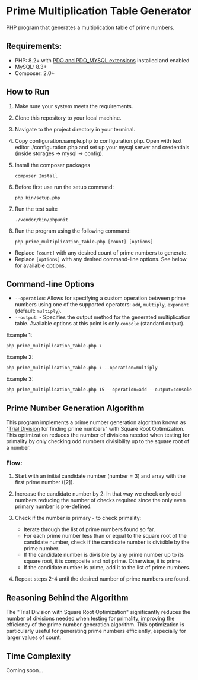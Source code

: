 # Prime Multiplication Table Generator

PHP program that generates a multiplication table of prime numbers.

## Requirements:

 * PHP: 8.2+ with [PDO and PDO_MYSQL extensions](https://www.php.net/manual/en/pdo.installation.php) installed and enabled
 * MySQL: 8.3+
 * Composer: 2.0+


## How to Run

1. Make sure your system meets the requirements.
2. Clone this repository to your local machine.
3. Navigate to the project directory in your terminal.
4. Copy configuration.sample.php to configuration.php. Open with text editor ./configuration.php and set up your mysql server and credentials (inside storages -> mysql -> config).
5. Install the composer packages
    ```
    composer Install
   ```
6. Before first use run the setup command:
    ```
   php bin/setup.php 
    ```
7. Run the test suite
   ```
   ./vendor/bin/phpunit
   ```
8. Run the program using the following command:

    ```
    php prime_multiplication_table.php [count] [options]
    ```

* Replace `[count]` with any desired  count of prime numbers to generate.
* Replace `[options]` with any desired command-line options. See below for available options.

## Command-line Options
- `--operation`: Allows for specifying a custom operation between prime numbers using one of the supported operators: `add`, `multiply`, `exponent` (default: `multiply`).
- `--output`: - Specifies the output method for the generated multiplication table. Available options at this point is only `console` (standard output).

Example 1:
```
php prime_multiplication_table.php 7
```

Example 2:
```
php prime_multiplication_table.php 7 --operation=multiply
```

Example 3:
```
php prime_multiplication_table.php 15 --operation=add --output=console
```

## Prime Number Generation Algorithm

This program implements a prime number generation algorithm known as "[Trial Division](https://en.wikipedia.org/wiki/Trial_division) for finding prime numbers" with Square Root Optimization. 
This optimization reduces the number of divisions needed when testing for primality by only checking odd numbers divisibility up to the square root of a number.

### Flow:
 1. Start with an initial candidate number (number = 3) and array with the first prime number ([2]).

 2. Increase the candidate number by 2: In that way we check only odd numbers reducing the number of checks required since the only even primary number is pre-defined.

 3. Check if the number is primary - to check primality:
    * Iterate through the list of prime numbers found so far.
    * For each prime number less than or equal to the square root of the candidate number, check if the candidate number is divisible by the prime number.
    * If the candidate number is divisible by any prime number up to its square root, it is composite and not prime. Otherwise, it is prime.
    * If the candidate number is prime, add it to the list of prime numbers.

 4. Repeat steps 2-4 until the desired number of prime numbers are found.

## Reasoning Behind the Algorithm

The "Trial Division with Square Root Optimization" significantly reduces the number of divisions needed when testing for primality, improving the efficiency of the prime number generation algorithm. 
This optimization is particularly useful for generating prime numbers efficiently, especially for larger values of count.

## Time Complexity
Coming soon...

